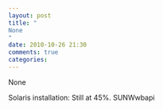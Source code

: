 ```yaml
---
layout: post
title: "
None
"
date: 2010-10-26 21:30
comments: true
categories: 
---
```


None


Solaris installation: Still at 45%. SUNWwbapi

